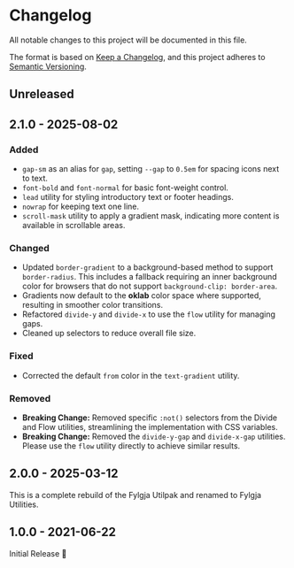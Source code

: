 # Changelog

All notable changes to this project will be documented in this file.

The format is based on [Keep a Changelog](https://keepachangelog.com/en/1.1.0/),
and this project adheres to [Semantic Versioning](https://semver.org/spec/v2.0.0.html).

## Unreleased

## 2.1.0 - 2025-08-02

### Added

- `gap-sm` as an alias for `gap`, setting `--gap` to `0.5em` for spacing icons next to text.
- `font-bold` and `font-normal` for basic font-weight control.
- `lead` utility for styling introductory text or footer headings.
- `nowrap` for keeping text one line.
- `scroll-mask` utility to apply a gradient mask, indicating more content is available in scrollable areas.

### Changed

- Updated `border-gradient` to a background-based method to support `border-radius`. This includes a fallback requiring an inner background color for browsers that do not support `background-clip: border-area`.
- Gradients now default to the **oklab** color space where supported, resulting in smoother color transitions.
- Refactored `divide-y` and `divide-x` to use the `flow` utility for managing gaps.
- Cleaned up selectors to reduce overall file size.

### Fixed

- Corrected the default `from` color in the `text-gradient` utility.

### Removed

- **Breaking Change:** Removed specific `:not()` selectors from the Divide and Flow utilities, streamlining the implementation with CSS variables.
- **Breaking Change:** Removed the `divide-y-gap` and `divide-x-gap` utilities. Please use the `flow` utility directly to achieve similar results.

## 2.0.0 - 2025-03-12

This is a complete rebuild of the Fylgja Utilpak and renamed to Fylgja Utilities.

## 1.0.0 - 2021-06-22

Initial Release 🎉
